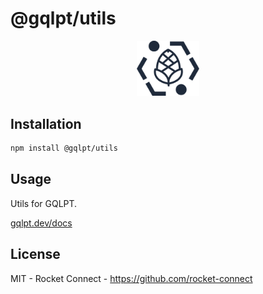 # @gqlpt/utils

<div align="center" style="text-align: center;">
<img src="https://github.com/rocket-connect/gqlpt/raw/main/apps/docs/static/img/logo.svg" width="20%" alt="GQLPT">
</div>

## Installation

```bash
npm install @gqlpt/utils
```

## Usage

Utils for GQLPT.

[gqlpt.dev/docs](https://www.gqlpt.dev/docs)

## License

MIT - Rocket Connect - https://github.com/rocket-connect
